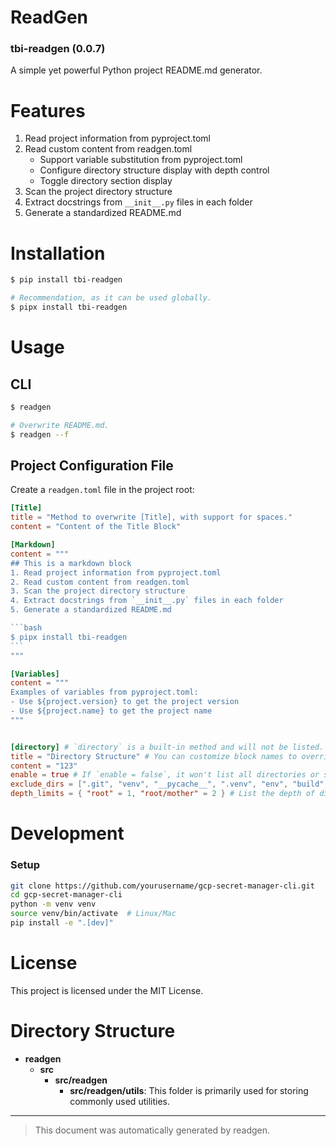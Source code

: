 # ReadGen
### tbi-readgen (0.0.7)
A simple yet powerful Python project README.md generator.

# Features
1. Read project information from pyproject.toml
2. Read custom content from readgen.toml
    - Support variable substitution from pyproject.toml
    - Configure directory structure display with depth control
    - Toggle directory section display
3. Scan the project directory structure
4. Extract docstrings from `__init__.py` files in each folder
5. Generate a standardized README.md

# Installation
```bash
$ pip install tbi-readgen

# Recommendation, as it can be used globally.
$ pipx install tbi-readgen
```

# Usage

## CLI
```bash
$ readgen

# Overwrite README.md.
$ readgen --f
```

## Project Configuration File
Create a `readgen.toml` file in the project root:
````toml
[Title]
title = "Method to overwrite [Title], with support for spaces."
content = "Content of the Title Block"

[Markdown]
content = """
## This is a markdown block
1. Read project information from pyproject.toml
2. Read custom content from readgen.toml
3. Scan the project directory structure
4. Extract docstrings from `__init__.py` files in each folder
5. Generate a standardized README.md

```bash
$ pipx install tbi-readgen
```
"""

[Variables]
content = """
Examples of variables from pyproject.toml:
- Use ${project.version} to get the project version
- Use ${project.name} to get the project name
"""


[directory] # `directory` is a built-in method and will not be listed.
title = "Directory Structure" # You can customize block names to override the default "Directory Structure."
content = "123"
enable = true # If `enable = false`, it won't list all directories or scan the init instructions.
exclude_dirs = [".git", "venv", "__pycache__", ".venv", "env", "build", "dist"] # Exclude directories from scanning.
depth_limits = { "root" = 1, "root/mother" = 2 } # List the depth of directories, list all by default.
````

# Development
### Setup
```bash
git clone https://github.com/yourusername/gcp-secret-manager-cli.git
cd gcp-secret-manager-cli
python -m venv venv
source venv/bin/activate  # Linux/Mac
pip install -e ".[dev]"
```

# License
This project is licensed under the MIT License.
# Directory Structure

* **readgen**
  * **src**
    * **src/readgen**
      * **src/readgen/utils**: This folder is primarily used for storing commonly used utilities.
---
> This document was automatically generated by readgen.